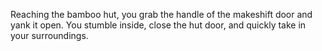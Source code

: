 Reaching the bamboo hut, you grab the handle of the makeshift 
door and yank it open. You stumble inside, close the hut door, 
and quickly take in your surroundings.

